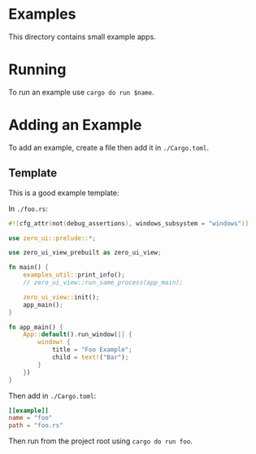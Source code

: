 # Examples

This directory contains small example apps.

# Running

To run an example use `cargo do run $name`.

# Adding an Example

To add an example, create a file then add it in `./Cargo.toml`.

## Template

This is a good example template:

In `./foo.rs`: 
```rust
#![cfg_attr(not(debug_assertions), windows_subsystem = "windows")]

use zero_ui::prelude::*;

use zero_ui_view_prebuilt as zero_ui_view;

fn main() {
    examples_util::print_info();
    // zero_ui_view::run_same_process(app_main);

    zero_ui_view::init();
    app_main();
}

fn app_main() {
    App::default().run_window(|| {
        window! {
            title = "Foo Example";
            child = text!("Bar");
        }
    })
}
```

Then add in `./Cargo.toml`:

```toml
[[example]]
name = "foo"
path = "foo.rs"
```

Then run from the project root using `cargo do run foo`.